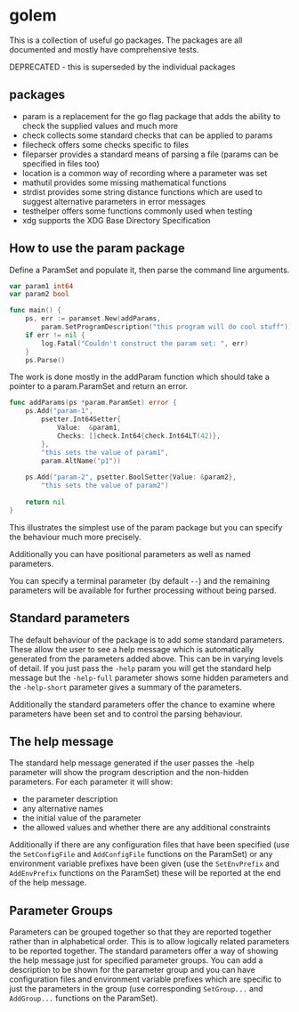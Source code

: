 # golem
This is a collection of useful go packages. The packages are all documented
and mostly have comprehensive tests.

DEPRECATED - this is superseded by the individual packages

## packages
* param is a replacement for the go flag package that adds the ability to check the supplied values and much more
* check collects some standard checks that can be applied to params
* filecheck offers some checks specific to files
* fileparser provides a standard means of parsing a file (params can be specified in files too)
* location is a common way of recording where a parameter was set
* mathutil provides some missing mathematical functions
* strdist provides some string distance functions which are used to suggest alternative parameters in error messages
* testhelper offers some functions commonly used when testing
* xdg supports the XDG Base Directory Specification

## How to use the param package

Define a ParamSet and populate it, then parse the command line arguments.

```go
var param1 int64
var param2 bool

func main() {
	ps, err := paramset.New(addParams,
		param.SetProgramDescription("this program will do cool stuff"))
	if err != nil {
		log.Fatal("Couldn't construct the param set: ", err)
	}
	ps.Parse()
```

The work is done mostly in the addParam function which should take a pointer to a
param.ParamSet and return an error.

```go
func addParams(ps *param.ParamSet) error {
	ps.Add("param-1",
		psetter.Int64Setter{
			Value:  &param1,
			Checks: []check.Int64{check.Int64LT(42)},
		},
		"this sets the value of param1",
		param.AltName("p1"))
		
	ps.Add("param-2", psetter.BoolSetter{Value: &param2},
		"this sets the value of param2")
		
	return nil
}
```

This illustrates the simplest use of the param package but you can specify
the behaviour much more precisely.

Additionally you can have positional parameters as well as named parameters.

You can specify a terminal parameter (by default `--`) and the remaining
parameters will be available for further processing without being parsed.

## Standard parameters
The default behaviour of the package is to add some standard
parameters. These allow the user to see a help message which is automatically
generated from the parameters added above. This can be in varying levels of
detail. If you just pass the `-help` param you will get the standard help
message but the `-help-full` parameter shows some hidden parameters and the
`-help-short` parameter gives a summary of the parameters.

Additionally the standard parameters offer the chance to examine where
parameters have been set and to control the parsing behaviour.

## The help message
The standard help message generated if the user passes the -help parameter
will show the program description and the non-hidden parameters. For each
parameter it will show:
* the parameter description
* any alternative names
* the initial value of the parameter
* the allowed values and whether there are any additional constraints

Additionally if there are any configuration files that have been specified
(use the `SetConfigFile` and `AddConfigFile` functions on the ParamSet) or
any environment variable prefixes have been given (use the `SetEnvPrefix` and
`AddEnvPrefix` functions on the ParamSet) these will be reported at the end
of the help message.

## Parameter Groups
Parameters can be grouped together so that they are reported together rather
than in alphabetical order. This is to allow logically related parameters to
be reported together. The standard parameters offer a way of showing the help
message just for specified parameter groups. You can add a description to be
shown for the parameter group and you can have configuration files and
environment variable prefixes which are specific to just the parameters in
the group (use corresponding `SetGroup...` and `AddGroup...` functions on the
ParamSet).
